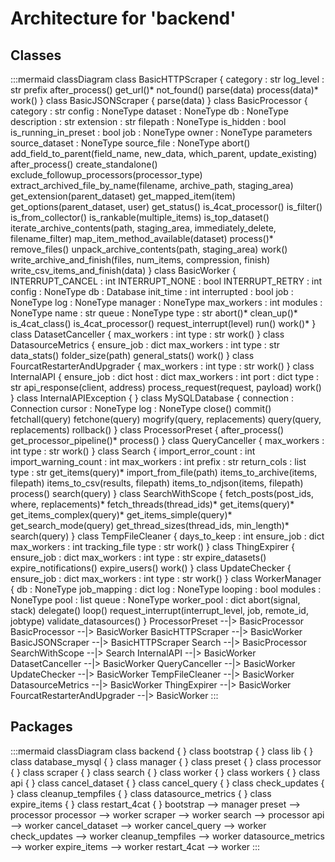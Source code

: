 # Architecture for 'backend'

## Classes

:::mermaid
classDiagram
  class BasicHTTPScraper {
    category : str
    log_level : str
    prefix
    after_process()
    get_url()*
    not_found()
    parse(data)
    process(data)*
    work()
  }
  class BasicJSONScraper {
    parse(data)
  }
  class BasicProcessor {
    category : str
    config : NoneType
    dataset : NoneType
    db : NoneType
    description : str
    extension : str
    filepath : NoneType
    is_hidden : bool
    is_running_in_preset : bool
    job : NoneType
    owner : NoneType
    parameters
    source_dataset : NoneType
    source_file : NoneType
    abort()
    add_field_to_parent(field_name, new_data, which_parent, update_existing)
    after_process()
    create_standalone()
    exclude_followup_processors(processor_type)
    extract_archived_file_by_name(filename, archive_path, staging_area)
    get_extension(parent_dataset)
    get_mapped_item(item)
    get_options(parent_dataset, user)
    get_status()
    is_4cat_processor()
    is_filter()
    is_from_collector()
    is_rankable(multiple_items)
    is_top_dataset()
    iterate_archive_contents(path, staging_area, immediately_delete, filename_filter)
    map_item_method_available(dataset)
    process()*
    remove_files()
    unpack_archive_contents(path, staging_area)
    work()
    write_archive_and_finish(files, num_items, compression, finish)
    write_csv_items_and_finish(data)
  }
  class BasicWorker {
    INTERRUPT_CANCEL : int
    INTERRUPT_NONE : bool
    INTERRUPT_RETRY : int
    config : NoneType
    db : Database
    init_time : int
    interrupted : bool
    job : NoneType
    log : NoneType
    manager : NoneType
    max_workers : int
    modules : NoneType
    name : str
    queue : NoneType
    type : str
    abort()*
    clean_up()*
    is_4cat_class()
    is_4cat_processor()
    request_interrupt(level)
    run()
    work()*
  }
  class DatasetCanceller {
    max_workers : int
    type : str
    work()
  }
  class DatasourceMetrics {
    ensure_job : dict
    max_workers : int
    type : str
    data_stats()
    folder_size(path)
    general_stats()
    work()
  }
  class FourcatRestarterAndUpgrader {
    max_workers : int
    type : str
    work()
  }
  class InternalAPI {
    ensure_job : dict
    host : dict
    max_workers : int
    port : dict
    type : str
    api_response(client, address)
    process_request(request, payload)
    work()
  }
  class InternalAPIException {
  }
  class MySQLDatabase {
    connection : Connection
    cursor : NoneType
    log : NoneType
    close()
    commit()
    fetchall(query)
    fetchone(query)
    mogrify(query, replacements)
    query(query, replacements)
    rollback()
  }
  class ProcessorPreset {
    after_process()
    get_processor_pipeline()*
    process()
  }
  class QueryCanceller {
    max_workers : int
    type : str
    work()
  }
  class Search {
    import_error_count : int
    import_warning_count : int
    max_workers : int
    prefix : str
    return_cols : list
    type : str
    get_items(query)*
    import_from_file(path)
    items_to_archive(items, filepath)
    items_to_csv(results, filepath)
    items_to_ndjson(items, filepath)
    process()
    search(query)
  }
  class SearchWithScope {
    fetch_posts(post_ids, where, replacements)*
    fetch_threads(thread_ids)*
    get_items(query)*
    get_items_complex(query)*
    get_items_simple(query)*
    get_search_mode(query)
    get_thread_sizes(thread_ids, min_length)*
    search(query)
  }
  class TempFileCleaner {
    days_to_keep : int
    ensure_job : dict
    max_workers : int
    tracking_file
    type : str
    work()
  }
  class ThingExpirer {
    ensure_job : dict
    max_workers : int
    type : str
    expire_datasets()
    expire_notifications()
    expire_users()
    work()
  }
  class UpdateChecker {
    ensure_job : dict
    max_workers : int
    type : str
    work()
  }
  class WorkerManager {
    db : NoneType
    job_mapping : dict
    log : NoneType
    looping : bool
    modules : NoneType
    pool : list
    queue : NoneType
    worker_pool : dict
    abort(signal, stack)
    delegate()
    loop()
    request_interrupt(interrupt_level, job, remote_id, jobtype)
    validate_datasources()
  }
  ProcessorPreset --|> BasicProcessor
  BasicProcessor --|> BasicWorker
  BasicHTTPScraper --|> BasicWorker
  BasicJSONScraper --|> BasicHTTPScraper
  Search --|> BasicProcessor
  SearchWithScope --|> Search
  InternalAPI --|> BasicWorker
  DatasetCanceller --|> BasicWorker
  QueryCanceller --|> BasicWorker
  UpdateChecker --|> BasicWorker
  TempFileCleaner --|> BasicWorker
  DatasourceMetrics --|> BasicWorker
  ThingExpirer --|> BasicWorker
  FourcatRestarterAndUpgrader --|> BasicWorker
:::

## Packages

:::mermaid
classDiagram
  class backend {
  }
  class bootstrap {
  }
  class lib {
  }
  class database_mysql {
  }
  class manager {
  }
  class preset {
  }
  class processor {
  }
  class scraper {
  }
  class search {
  }
  class worker {
  }
  class workers {
  }
  class api {
  }
  class cancel_dataset {
  }
  class cancel_query {
  }
  class check_updates {
  }
  class cleanup_tempfiles {
  }
  class datasource_metrics {
  }
  class expire_items {
  }
  class restart_4cat {
  }
  bootstrap --> manager
  preset --> processor
  processor --> worker
  scraper --> worker
  search --> processor
  api --> worker
  cancel_dataset --> worker
  cancel_query --> worker
  check_updates --> worker
  cleanup_tempfiles --> worker
  datasource_metrics --> worker
  expire_items --> worker
  restart_4cat --> worker
:::
